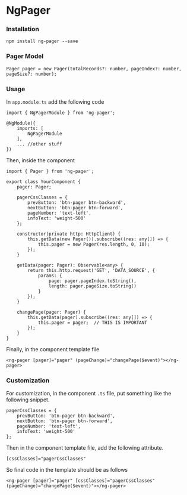 
# NgPager
  
### Installation
```
npm install ng-pager --save
```

 
### Pager Model
```
Pager pager = new Pager(totalRecords?: number, pageIndex?: number, pageSize?: number);
```

### Usage

In `app.module.ts` add the following code
```
import { NgPagerModule } from 'ng-pager';

@NgModule({
    imports: [
        NgPagerModule
    ],
    ... //other stuff
})
```

Then, inside the component
```
import { Pager } from 'ng-pager';
    
export class YourComponent {
    pager: Pager;

    pagerCssClasses = {
        prevButton: 'btn-pager btn-backward',
        nextButton: 'btn-pager btn-forward',
        pageNumber: 'text-left',
        infoText: 'weight-500'
    };

    constructor(private http: HttpClient) {
        this.getData(new Pager()).subscribe((res: any[]) => {
            this.pager = new Pager(res.length, 0, 10);
        });
    }

    getData(pager: Pager): Observable<any> {
        return this.http.request('GET', 'DATA_SOURCE', {
            params: {
                page: pager.pageIndex.toString(),
                length: pager.pageSize.toString()
            }
        });
    }

    changePage(pager: Pager) {
        this.getData(pager).subscribe((res: any[]) => {
            this.pager = pager;  // THIS IS IMPORTANT
        });
    }
}
```

Finally, in the component template file
```
<ng-pager [pager]="pager" (pageChange)="changePage($event)"></ng-pager>
```

### Customization
For customization, in the component `.ts` file, put something like the following snippet.
```
pagerCssClasses = {
    prevButton: 'btn-pager btn-backward',
    nextButton: 'btn-pager btn-forward',
    pageNumber: 'text-left',
    infoText: 'weight-500'
};
```

Then in the component template file, add the following attribute.
```
[cssClasses]="pagerCssClasses"
```

So final code in the template should be as follows
```
<ng-pager [pager]="pager" [cssClasses]="pagerCssClasses" (pageChange)="changePage($event)"></ng-pager>
```
